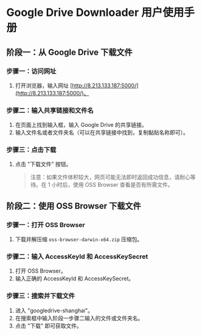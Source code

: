 # Google Drive Downloader 用户使用手册

## 阶段一：从 Google Drive 下载文件

### 步骤一：访问网址

1. 打开浏览器，输入网址 [http://8.213.133.187:5000/](http://8.213.133.187:5000/)。

### 步骤二：输入共享链接和文件名

1. 在页面上找到输入框，输入 Google Drive 的共享链接。
2. 输入文件名或者文件夹名（可以在共享链接中找到，复制黏贴名称即可）。

### 步骤三：点击下载

1. 点击 "下载文件" 按钮。

   > 注意：如果文件体积较大，网页可能无法即时返回成功信息，请耐心等待。在 1 小时后，使用 OSS Browser 查看是否有所需文件。

## 阶段二：使用 OSS Browser 下载文件

### 步骤一：打开 OSS Browser

1. 下载并解压缩 `oss-browser-darwin-x64.zip` 压缩包。

### 步骤二：输入 AccessKeyId 和 AccessKeySecret

1. 打开 OSS Browser。
2. 输入正确的 AccessKeyId 和 AccessKeySecret。

### 步骤三：搜索并下载文件

1. 进入 "googledrive-shanghai"。
2. 在搜索框中输入阶段一步骤二输入的文件或文件夹名。
3. 点击 "下载" 即可获取文件。

